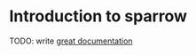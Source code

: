 # Introduction to sparrow

TODO: write [great documentation](http://jacobian.org/writing/what-to-write/)

